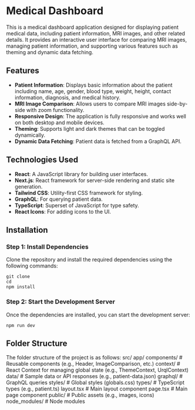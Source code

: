 # Medical Dashboard

This is a medical dashboard application designed for displaying patient medical data, including patient information, MRI images, and other related details. It provides an interactive user interface for comparing MRI images, managing patient information, and supporting various features such as theming and dynamic data fetching.

## Features

- **Patient Information**: Displays basic information about the patient including name, age, gender, blood type, weight, height, contact information, diagnosis, and medical history.
- **MRI Image Comparison**: Allows users to compare MRI images side-by-side with zoom functionality.
- **Responsive Design**: The application is fully responsive and works well on both desktop and mobile devices.
- **Theming**: Supports light and dark themes that can be toggled dynamically.
- **Dynamic Data Fetching**: Patient data is fetched from a GraphQL API.

## Technologies Used

- **React**: A JavaScript library for building user interfaces.
- **Next.js**: React framework for server-side rendering and static site generation.
- **Tailwind CSS**: Utility-first CSS framework for styling.
- **GraphQL**: For querying patient data.
- **TypeScript**: Superset of JavaScript for type safety.
- **React Icons**: For adding icons to the UI.

## Installation

### Step 1: Install Dependencies

Clone the repository and install the required dependencies using the following commands:

```
git clone
cd
npm install
```

### Step 2: Start the Development Server

Once the dependencies are installed, you can start the development server:

```
npm run dev
```

## Folder Structure

The folder structure of the project is as follows:
src/
app/
components/ # Reusable components (e.g., Header, ImageComparison, etc.)
context/ # React Context for managing global state (e.g., ThemeContext, UrqlContext)
data/ # Sample data or API responses (e.g., patient-data.json)
graphql/ # GraphQL queries
styles/ # Global styles (globals.css)
types/ # TypeScript types (e.g., patient.ts)
layout.tsx # Main layout component
page.tsx # Main page component
public/ # Public assets (e.g., images, icons)
node_modules/ # Node modules
